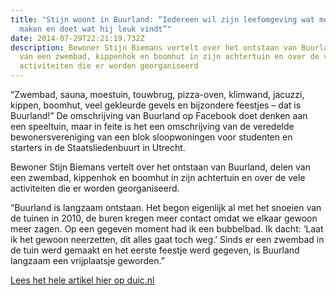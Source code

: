 ```yaml
---
title: "Stijn woont in Buurland: “Iedereen wil zijn leefomgeving wat mooier
  maken en doet wat hij leuk vindt”"
date: 2014-07-29T22:21:19.732Z
description: Bewoner Stijn Biemans vertelt over het ontstaan van Buurland, delen
  van een zwembad, kippenhok en boomhut in zijn achtertuin en over de vele
  activiteiten die er worden georganiseerd
---
```



“Zwembad, sauna, moestuin, touwbrug, pizza-oven, klimwand, jacuzzi, kippen, boomhut, veel gekleurde gevels en bijzondere feestjes – dat is Buurland!” De omschrijving van Buurland op Facebook doet denken aan een speeltuin, maar in feite is het een omschrijving van de veredelde bewonersvereniging van een blok sloopwoningen voor studenten en starters in de Staatsliedenbuurt in Utrecht. 

Bewoner Stijn Biemans vertelt over het ontstaan van Buurland, delen van een zwembad, kippenhok en boomhut in zijn achtertuin en over de vele activiteiten die er worden georganiseerd.

“Buurland is langzaam ontstaan. Het begon eigenlijk al met het snoeien van de tuinen in 2010, de buren kregen meer contact omdat we elkaar gewoon meer zagen. Op een gegeven moment had ik een bubbelbad. Ik dacht: ‘Laat ik het gewoon neerzetten, dit alles gaat toch weg.’ Sinds er een zwembad in de tuin werd gemaakt en het eerste feestje werd gegeven, is Buurland langzaam een vrijplaatsje geworden.”

[Lees het hele artikel hier op duic.nl](https://www.duic.nl/wonen/stijn-biemans-woont-in-buurland-iedereen-wil-zijn-leefomgeving-wat-mooier-maken-en-doet-wat-hij-leuk-vindt/)